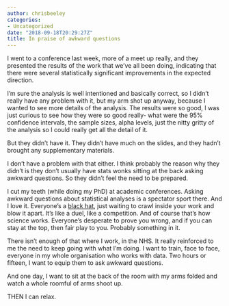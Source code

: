 ```yaml
---
author: chrisbeeley
categories:
- Uncategorized
date: "2018-09-18T20:29:27Z"
title: In praise of awkward questions
---
```


I went to a conference last week, more of a meet up really, and they presented the results of the work that we’ve all been doing, indicating that there were several statistically significant improvements in the expected direction.

I’m sure the analysis is well intentioned and basically correct, so I didn’t really have any problem with it, but my arm shot up anyway, because I wanted to see more details of the analysis. The results were so good, I was just curious to see how they were so good really- what were the 95% confidence intervals, the sample sizes, alpha levels, just the nitty gritty of the analysis so I could really get all the detail of it.

But they didn’t have it. They didn’t have much on the slides, and they hadn’t brought any supplementary materials.

I don’t have a problem with that either. I think probably the reason why they didn’t is they don’t usually have stats wonks sitting at the back asking awkward questions. So they didn’t feel the need to be prepared.

I cut my teeth (while doing my PhD) at academic conferences. Asking awkward questions about statistical analyses is a spectator sport there. And I love it. Everyone’s a [black hat](https://en.wikipedia.org/wiki/Six_Thinking_Hats), just waiting to crawl inside your work and blow it apart. It’s like a duel, like a competition. And of course that’s how science works. Everyone’s desperate to prove you wrong, and if you can stay at the top, then fair play to you. Probably something in it.

There isn’t enough of that where I work, in the NHS. It really reinforced to me the need to keep going with what I’m doing. I want to train, face to face, everyone in my whole organisation who works with data. Two hours or fifteen, I want to equip them to ask awkward questions.

And one day, I want to sit at the back of the room with my arms folded and watch a whole roomful of arms shoot up.

THEN I can relax.